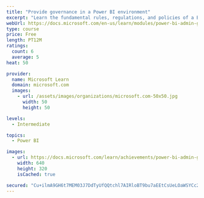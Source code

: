 ```yaml
---
title: "Provide governance in a Power BI environment"
excerpt: "Learn the fundamental rules, regulations, and policies of a BI governance approach."
webUrl: https://docs.microsoft.com/en-us/learn/modules/power-bi-admin-governance/
type: course
price: Free
length: PT12M
ratings:
  count: 6
  average: 5
heat: 50

provider:
  name: Microsoft Learn
  domain: microsoft.com
  images:
    - url: /assets/images/organizations/microsoft.com-50x50.jpg
      width: 50
      height: 50

levels:
  - Intermediate

topics:
  - Power BI

images:
  - url: https://docs.microsoft.com/learn/achievements/power-bi-admin-governance-social.png
    width: 640
    height: 320
    isCached: true

secured: "Cu+ilmA9GH6t7MEM03J7DdTyUfQQtchl7AIRloBT9bu7aEEtCsUeLOaWSYCc2dKKOd+e19KsX1x0ocCIF73uA0uF5n+NpeveUSfoFS5BGfytSeasSy06IjtmYfQA4JwzZH19K7y2viJdnHQpvCAPSy/AofSJsVbqZkUuxGxHzQpfDjVBzHfKBJotc0goU5aIkkz+jn6IvEAz3XLq5MGVXlCiF3X8vKwWPtYPIFCvM9FJcMuUkni9K0bsf4yJeJJSIc777iEc9euH7JJyEmAnlua552CyHVf7JhLR+YsT+5SYLSoBNA9Xyxj5nsHe5oTu98wujyHkgSk+KqwHwrffs47orBQX+KPdfXmnw5a8syJyrFebnoABAZco1DcrkhcJItMz0j0qYQ7cUlyccZyVJz/y5FInAxqPepP/6fVFVtU=;7pSyfiJfOgaQYMceQbcDKA=="
---
```


